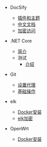 * DocSify
  * [插件和主题](https://github.com/Leward/mermaid-docsify)
  * [中文文档](https://www.wenjiangs.com/doc/docsifyjs)
  * [加密访问](https://www.clboy.cn/archives/docsify%E6%96%87%E6%A1%A3%E5%8A%A0%E5%AF%86%E8%A7%A3%E5%AF%86%E6%8F%92%E4%BB%B6)

* .NET Core
  * [简介](md/.NETCORE/induce.md ':encrypted')
  * 测试
      * [介绍](md/.NETCORE/测试/介绍.md)

* Git
  * [设置代理](md/git/proxy.md)
  * [基础操作](md/git/Foundation.md)

* elk
  * [Docker安装](md\elk\Docker安装.md)
  * [elk加密](md\elk\elk%E5%8A%A0%E5%AF%86.md)

* OpenWrt
  * [Docker安装](md\OpenWrt\Docker无网络.md)